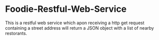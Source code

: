 # Foodie-Restful-Web-Service
This is a restful web service which apon receiving a http get request containing a street address will return a JSON object with a list of nearby restorants.
